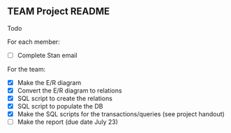 ## TEAM Project README

Todo

For each member:
- [ ] Complete Stan email

For the team:
- [x] Make the E/R diagram
- [x] Convert the E/R diagram to relations
- [x] SQL script to create the relations
- [x] SQL script to populate the DB
- [x] Make the SQL scripts for the transactions/queries (see project handout)
- [ ] Make the report (due date July 23)
